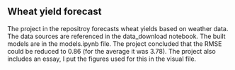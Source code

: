 ## Wheat yield forecast

The project in the repositroy forecasts wheat yields based on weather data. The data sources are referenced in the data_download notebook. The built models are in the models.ipynb file. The project concluded that the RMSE could be reduced to 0.86 (for the average it was 3.78). 
The project also includes an essay, I put the figures used for this in the visual file. 
